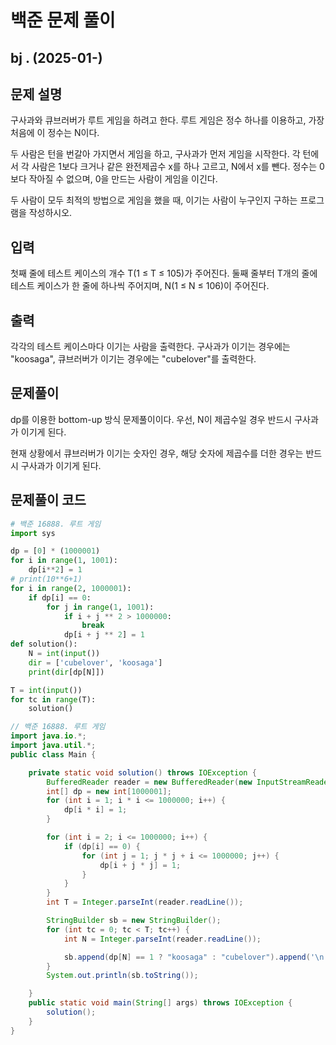 # 백준 문제 풀이

## bj . (2025-01-)

## 문제 설명

구사과와 큐브러버가 루트 게임을 하려고 한다. 루트 게임은 정수 하나를 이용하고, 가장 처음에 이 정수는 N이다.

두 사람은 턴을 번갈아 가지면서 게임을 하고, 구사과가 먼저 게임을 시작한다. 각 턴에서 각 사람은 1보다 크거나 같은 완전제곱수 x를 하나 고르고, N에서 x를 뺀다. 정수는 0보다 작아질 수 없으며, 0을 만드는 사람이 게임을 이긴다.

두 사람이 모두 최적의 방법으로 게임을 했을 때, 이기는 사람이 누구인지 구하는 프로그램을 작성하시오.

## 입력

첫째 줄에 테스트 케이스의 개수 T(1 ≤ T ≤ 105)가 주어진다. 둘째 줄부터 T개의 줄에 테스트 케이스가 한 줄에 하나씩 주어지며, N(1 ≤ N ≤ 106)이 주어진다.

## 출력

각각의 테스트 케이스마다 이기는 사람을 출력한다. 구사과가 이기는 경우에는 "koosaga", 큐브러버가 이기는 경우에는 "cubelover"를 출력한다.

## 문제풀이

dp를 이용한 bottom-up 방식 문제풀이이다. 우선, N이 제곱수일 경우 반드시 구사과가 이기게 된다.

현재 상황에서 큐브러버가 이기는 숫자인 경우, 해당 숫자에 제곱수를 더한 경우는 반드시 구사과가 이기게 된다.

## 문제풀이 코드

```python
# 백준 16888. 루트 게임
import sys

dp = [0] * (1000001)
for i in range(1, 1001):
    dp[i**2] = 1
# print(10**6+1)
for i in range(2, 1000001):
    if dp[i] == 0:
        for j in range(1, 1001):
            if i + j ** 2 > 1000000:
                break
            dp[i + j ** 2] = 1
def solution():
    N = int(input())
    dir = ['cubelover', 'koosaga']
    print(dir[dp[N]])

T = int(input())
for tc in range(T):
    solution()
```

```java
// 백준 16888. 루트 게임
import java.io.*;
import java.util.*;
public class Main {

    private static void solution() throws IOException {
        BufferedReader reader = new BufferedReader(new InputStreamReader(System.in));
        int[] dp = new int[1000001];
        for (int i = 1; i * i <= 1000000; i++) {
            dp[i * i] = 1;
        }

        for (int i = 2; i <= 1000000; i++) {
            if (dp[i] == 0) {
                for (int j = 1; j * j + i <= 1000000; j++) {
                    dp[i + j * j] = 1;
                }
            }
        }
        int T = Integer.parseInt(reader.readLine());

        StringBuilder sb = new StringBuilder();
        for (int tc = 0; tc < T; tc++) {
            int N = Integer.parseInt(reader.readLine());

            sb.append(dp[N] == 1 ? "koosaga" : "cubelover").append('\n');
        }
        System.out.println(sb.toString());

    }
    public static void main(String[] args) throws IOException {
        solution();
    }
}

```
